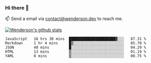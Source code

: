 ### Hi there 👋

<!--
**Wenderson-P/wenderson-p** is a ✨ _special_ ✨ repository because its `README.md` (this file) appears on your GitHub profile.

Here are some ideas to get you started:

- 🔭 I’m currently working on ...
- 🌱 I’m currently learning ...
- 👯 I’m looking to collaborate on ...
- 🤔 I’m looking for help with ...
- 💬 Ask me about ...
- 📫 How to reach me: ...
- 😄 Pronouns: ...
- ⚡ Fun fact: ...
-->

📫  Send a email via contact@wenderson.dev to reach me.

[![Wenderson's github stats](https://github-readme-stats.vercel.app/api?username=wenderson-p&show_icons=true&theme=tokyonight&hide=issues)](https://github.com/wenderson-p/github-readme-stats)

<!--START_SECTION:waka-->
```text
JavaScript   16 hrs 30 mins  █████████████████████▓░░░   87.31 % 
Markdown     1 hr 4 mins     █▒░░░░░░░░░░░░░░░░░░░░░░░   05.70 % 
JSON         48 mins         █░░░░░░░░░░░░░░░░░░░░░░░░   04.29 % 
HTML         13 mins         ▒░░░░░░░░░░░░░░░░░░░░░░░░   01.19 % 
YAML         8 mins          ▒░░░░░░░░░░░░░░░░░░░░░░░░   00.75 % 
```
<!--END_SECTION:waka-->
